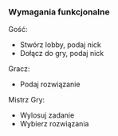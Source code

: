 ﻿### Wymagania funkcjonalne
Gość:  
* Stwórz lobby, podaj nick  
* Dołącz do gry, podaj nick

Gracz: 
* Podaj rozwiązanie  

Mistrz Gry:  
* Wylosuj zadanie  
* Wybierz rozwiązania  
